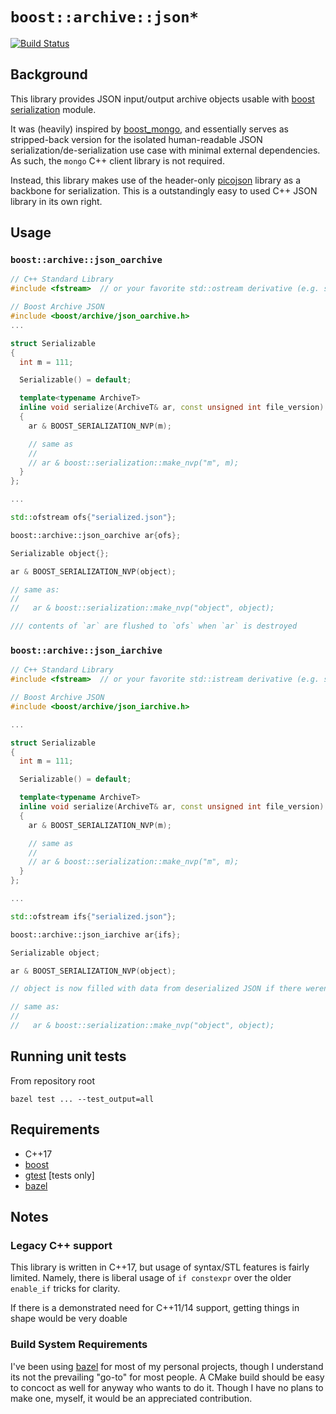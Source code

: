 # `boost::archive::json*`

[![Build Status](https://travis-ci.com/briancairl/boost_archive_json.svg?branch=master)](https://travis-ci.com/briancairl/boost_archive_json)

## Background

This library provides JSON input/output archive objects usable with [boost serialization](https://www.boost.org/doc/libs/1_71_0/libs/serialization/doc/serialization.html) module.

It was (heavily) inspired by [boost_mongo](https://github.com/ignatz/boost_mongo), and essentially serves as stripped-back version for the isolated human-readable JSON serialization/de-serialization use case with minimal external dependencies. As such, the `mongo` C++ client library is not required.

Instead, this library makes use of the header-only [picojson](https://github.com/kazuho/picojson/blob/master/picojson.h) library as a backbone for serialization. This is a outstandingly easy to used C++ JSON library in its own right.


## Usage


### `boost::archive::json_oarchive`

```c++
// C++ Standard Library
#include <fstream>  // or your favorite std::ostream derivative (e.g. std::cout)

// Boost Archive JSON
#include <boost/archive/json_oarchive.h>
...

struct Serializable
{
  int m = 111;

  Serializable() = default;

  template<typename ArchiveT>
  inline void serialize(ArchiveT& ar, const unsigned int file_version)
  {
    ar & BOOST_SERIALIZATION_NVP(m);

    // same as
    //
    // ar & boost::serialization::make_nvp("m", m);
  }
};

...

std::ofstream ofs{"serialized.json"};

boost::archive::json_oarchive ar{ofs};

Serializable object{};

ar & BOOST_SERIALIZATION_NVP(object);

// same as:
//
//   ar & boost::serialization::make_nvp("object", object);

/// contents of `ar` are flushed to `ofs` when `ar` is destroyed
```


### `boost::archive::json_iarchive`

```c++
// C++ Standard Library
#include <fstream>  // or your favorite std::istream derivative (e.g. std::cout)

// Boost Archive JSON
#include <boost/archive/json_iarchive.h>

...

struct Serializable
{
  int m = 111;

  Serializable() = default;

  template<typename ArchiveT>
  inline void serialize(ArchiveT& ar, const unsigned int file_version)
  {
    ar & BOOST_SERIALIZATION_NVP(m);

    // same as
    //
    // ar & boost::serialization::make_nvp("m", m);
  }
};

...

std::ofstream ifs{"serialized.json"};

boost::archive::json_iarchive ar{ifs};

Serializable object;

ar & BOOST_SERIALIZATION_NVP(object);

// object is now filled with data from deserialized JSON if there weren't any exceptions!

// same as:
//
//   ar & boost::serialization::make_nvp("object", object);
```

## Running unit tests

From repository root
```
bazel test ... --test_output=all

```


## Requirements
- C++17
- [boost](https://www.boost.org/)
- [gtest](https://github.com/google/googletest) [tests only]
- [bazel](https://bazel.build/)


## Notes

### Legacy C++ support

This library is written in C++17, but usage of syntax/STL features is fairly limited. Namely,
there is liberal usage of `if constexpr` over the older `enable_if` tricks for clarity.

If there is a demonstrated need for C++11/14 support, getting things in shape would be very doable


### Build System Requirements

I've been using [bazel](https://bazel.build/) for most of my personal projects, though I understand its not the prevailing "go-to" for most people.
A CMake build should be easy to concoct as well for anyway who wants to do it. Though I have no plans to make one, myself, it would be an appreciated contribution.
